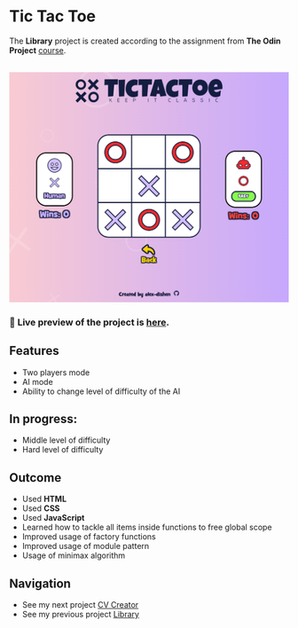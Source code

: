 # Tic Tac Toe
The **Library** project is created according to the assignment from **The Odin Project** [course](https://www.theodinproject.com/paths/full-stack-javascript/courses/javascript).
<br>
<br>

![Preview](img/tic-tac-toe.png)

### 🔗 **Live preview** of the project is [here](https://alex-dishen.github.io/tic-tac-toe/).

## **Features**
* Two players mode
* AI mode
* Ability to change level of difficulty of the AI
## In progress:
* Middle level of difficulty
* Hard level of difficulty

## **Outcome**
* Used **HTML**
* Used **CSS**
* Used **JavaScript**
* Learned how to tackle all items inside functions to free global scope
* Improved usage of factory functions
* Improved usage of module pattern
* Usage of minimax algorithm

## **Navigation**
* See my next project [CV Creator](https://github.com/alex-dishen/cv-application)
* See my previous project [Library](https://github.com/alex-dishen/library)